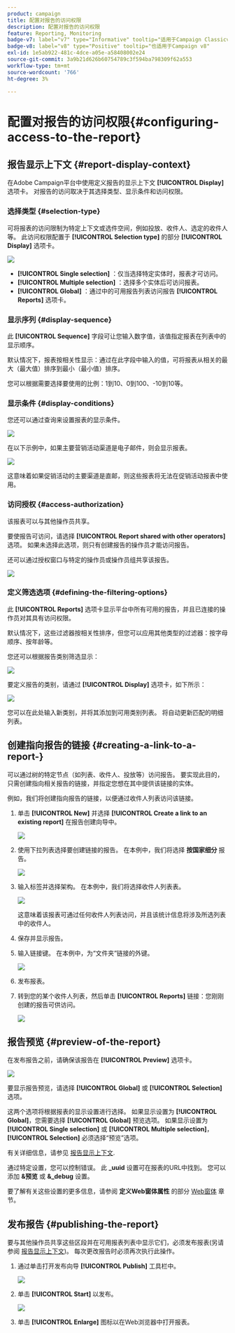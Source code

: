 ```yaml
---
product: campaign
title: 配置对报告的访问权限
description: 配置对报告的访问权限
feature: Reporting, Monitoring
badge-v7: label="v7" type="Informative" tooltip="适用于Campaign Classicv7"
badge-v8: label="v8" type="Positive" tooltip="也适用于Campaign v8"
exl-id: 1e5ab922-481c-4dce-a05e-a58408002e24
source-git-commit: 3a9b21d626b60754789c3f594ba798309f62a553
workflow-type: tm+mt
source-wordcount: '766'
ht-degree: 3%

---
```


# 配置对报告的访问权限{#configuring-access-to-the-report}



## 报告显示上下文 {#report-display-context}

在Adobe Campaign平台中使用定义报告的显示上下文 **[!UICONTROL Display]** 选项卡。 对报告的访问取决于其选择类型、显示条件和访问权限。

### 选择类型 {#selection-type}

可将报表的访问限制为特定上下文或选件空间，例如投放、收件人、选定的收件人等。 此访问权限配置于 **[!UICONTROL Selection type]** 的部分 **[!UICONTROL Display]** 选项卡。

![](assets/s_ncs_advuser_report_visibility_4.png)

* **[!UICONTROL Single selection]** ：仅当选择特定实体时，报表才可访问。
* **[!UICONTROL Multiple selection]** ：选择多个实体后可访问报表。
* **[!UICONTROL Global]** ：通过中的可用报告列表访问报告 **[!UICONTROL Reports]** 选项卡。

### 显示序列  {#display-sequence}

此 **[!UICONTROL Sequence]** 字段可让您输入数字值，该值指定报表在列表中的显示顺序。

默认情况下，报表按相关性显示：通过在此字段中输入的值，可将报表从相关的最大（最大值）排序到最小（最小值）排序。

您可以根据需要选择要使用的比例：1到10、0到100、-10到10等。

### 显示条件 {#display-conditions}

您还可以通过查询来设置报表的显示条件。

![](assets/s_ncs_advuser_report_visibility_5.png)

在以下示例中，如果主要营销活动渠道是电子邮件，则会显示报表。

![](assets/s_ncs_advuser_report_visibility_6.png)

这意味着如果促销活动的主要渠道是直邮，则这些报表将无法在促销活动报表中使用。

### 访问授权 {#access-authorization}

该报表可以与其他操作员共享。

要使报告可访问，请选择 **[!UICONTROL Report shared with other operators]** 选项。 如果未选择此选项，则只有创建报告的操作员才能访问报告。

还可以通过授权窗口与特定的操作员或操作员组共享该报告。

![](assets/s_ncs_advuser_report_visibility_8.png)

### 定义筛选选项 {#defining-the-filtering-options}

此 **[!UICONTROL Reports]** 选项卡显示平台中所有可用的报告，并且已连接的操作员对其具有访问权限。

默认情况下，这些过滤器按相关性排序，但您可以应用其他类型的过滤器：按字母顺序、按年龄等。

您还可以根据报告类别筛选显示：

![](assets/report_ovv_select_type.png)

要定义报告的类别，请通过 **[!UICONTROL Display]** 选项卡，如下所示：

![](assets/report_select_category.png)

您可以在此处输入新类别，并将其添加到可用类别列表。 将自动更新匹配的明细列表。

## 创建指向报告的链接 {#creating-a-link-to-a-report-}

可以通过树的特定节点（如列表、收件人、投放等）访问报告。 要实现此目的，只需创建指向相关报告的链接，并指定您想在其中提供该链接的实体。

例如，我们将创建指向报告的链接，以便通过收件人列表访问该链接。

1. 单击 **[!UICONTROL New]** 并选择 **[!UICONTROL Create a link to an existing report]** 在报告创建向导中。

   ![](assets/s_ncs_advuser_report_wizard_link_01.png)

1. 使用下拉列表选择要创建链接的报告。 在本例中，我们将选择 **按国家细分** 报告。

   ![](assets/s_ncs_advuser_report_wizard_link_02.png)

1. 输入标签并选择架构。 在本例中，我们将选择收件人列表表。

   ![](assets/s_ncs_advuser_report_wizard_link_03.png)

   这意味着该报表可通过任何收件人列表访问，并且该统计信息将涉及所选列表中的收件人。

1. 保存并显示报告。
1. 输入链接键。 在本例中，为“文件夹”链接的外键。

   ![](assets/s_ncs_advuser_report_wizard_link_04.png)

1. 发布报表。
1. 转到您的某个收件人列表，然后单击 **[!UICONTROL Reports]** 链接：您刚刚创建的报告可供访问。

   ![](assets/s_ncs_advuser_report_wizard_link_05.png)

## 报告预览 {#preview-of-the-report}

在发布报告之前，请确保该报告在 **[!UICONTROL Preview]** 选项卡。

![](assets/s_ncs_advuser_report_preview_01.png)

要显示报告预览，请选择 **[!UICONTROL Global]** 或 **[!UICONTROL Selection]** 选项。

这两个选项将根据报表的显示设置进行选择。 如果显示设置为 **[!UICONTROL Global]**，您需要选择 **[!UICONTROL Global]** 预览选项。 如果显示设置为 **[!UICONTROL Single selection]** 或 **[!UICONTROL Multiple selection]**， **[!UICONTROL Selection]** 必须选择“预览”选项。

有关详细信息，请参见 [报告显示上下文](#report-display-context).

通过特定设置，您可以控制错误。 此 **_uuid** 设置可在报表的URL中找到。 您可以添加 **&amp;预览** 或 **&amp;_debug** 设置。

要了解有关这些设置的更多信息，请参阅 **定义Web窗体属性** 的部分 [Web窗体](../../web/using/about-web-forms.md) 章节。

## 发布报告 {#publishing-the-report}

要与其他操作员共享这些区段并在可用报表列表中显示它们，必须发布报表(另请参阅 [报告显示上下文](#report-display-context))。 每次更改报告时必须再次执行此操作。

1. 通过单击打开发布向导 **[!UICONTROL Publish]** 工具栏中。

   ![](assets/s_ncs_advuser_report_publish_01.png)

1. 单击 **[!UICONTROL Start]** 以发布。

   ![](assets/s_ncs_advuser_report_publish_02.png)

1. 单击 **[!UICONTROL Enlarge]** 图标以在Web浏览器中打开报表。
